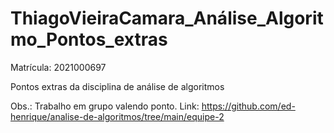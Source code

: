 # ThiagoVieiraCamara_Análise_Algoritmo_Pontos_extras
Matrícula: 2021000697

Pontos extras da disciplina de análise de algoritmos

Obs.: Trabalho em grupo valendo ponto. Link: https://github.com/ed-henrique/analise-de-algoritmos/tree/main/equipe-2
